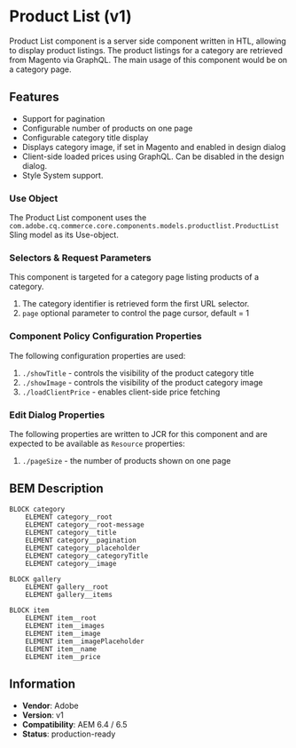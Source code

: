 <!--
Copyright 2019 Adobe Systems Incorporated

Licensed under the Apache License, Version 2.0 (the "License");
you may not use this file except in compliance with the License.
You may obtain a copy of the License at

    http://www.apache.org/licenses/LICENSE-2.0

Unless required by applicable law or agreed to in writing, software
distributed under the License is distributed on an "AS IS" BASIS,
WITHOUT WARRANTIES OR CONDITIONS OF ANY KIND, either express or implied.
See the License for the specific language governing permissions and
limitations under the License.
-->
Product List (v1)
====
Product List component is a server side component written in HTL, allowing to display product listings. The product listings
for a category are retrieved from Magento via GraphQL. The main usage of this component would be on a category page. 

## Features

* Support for pagination
* Configurable number of products on one page
* Configurable category title display
* Displays category image, if set in Magento and enabled in design dialog
* Client-side loaded prices using GraphQL. Can be disabled in the design dialog.
* Style System support.

### Use Object
The Product List component uses the `com.adobe.cq.commerce.core.components.models.productlist.ProductList` Sling model as its Use-object.

### Selectors & Request Parameters
This component is targeted for a category page listing products of a category.
1. The category identifier is retrieved form the first URL selector. 
2. `page` optional parameter to control the page cursor, default = 1

### Component Policy Configuration Properties
The following configuration properties are used:

1. `./showTitle` - controls the visibility of the product category title
2. `./showImage` - controls the visibility of the product category image
3. `./loadClientPrice` - enables client-side price fetching

### Edit Dialog Properties

The following properties are written to JCR for this component and are expected to be available as `Resource` properties:

1. `./pageSize` - the number of products shown on one page

## BEM Description
```
BLOCK category
    ELEMENT category__root
    ELEMENT category__root-message
    ELEMENT category__title
    ELEMENT category__pagination
    ELEMENT category__placeholder
    ELEMENT category__categoryTitle
    ELEMENT category__image
    
BLOCK gallery
    ELEMENT gallery__root
    ELEMENT gallery__items

BLOCK item    
    ELEMENT item__root
    ELEMENT item__images
    ELEMENT item__image
    ELEMENT item__imagePlaceholder
    ELEMENT item__name
    ELEMENT item__price
```

## Information
* **Vendor**: Adobe
* **Version**: v1
* **Compatibility**: AEM 6.4 / 6.5
* **Status**: production-ready